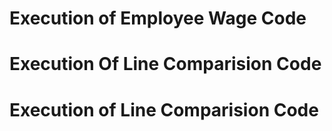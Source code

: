 # Execution of Employee Wage Code
# Execution Of Line Comparision Code
# Execution of Line Comparision Code
